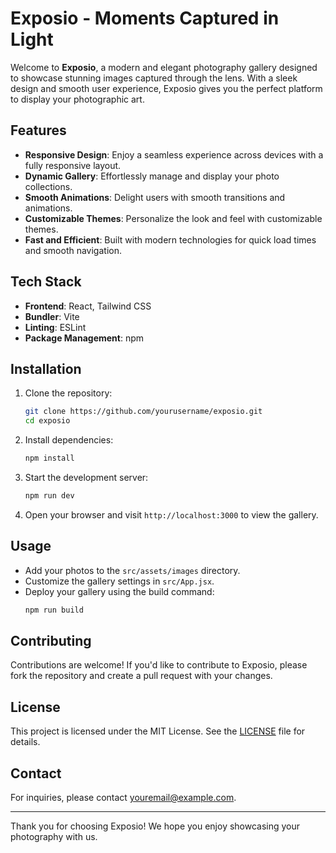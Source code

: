 # Exposio - Moments Captured in Light

Welcome to **Exposio**, a modern and elegant photography gallery designed to showcase stunning images captured through the lens. With a sleek design and smooth user experience, Exposio gives you the perfect platform to display your photographic art.

## Features

- **Responsive Design**: Enjoy a seamless experience across devices with a fully responsive layout.
- **Dynamic Gallery**: Effortlessly manage and display your photo collections.
- **Smooth Animations**: Delight users with smooth transitions and animations.
- **Customizable Themes**: Personalize the look and feel with customizable themes.
- **Fast and Efficient**: Built with modern technologies for quick load times and smooth navigation.

## Tech Stack

- **Frontend**: React, Tailwind CSS
- **Bundler**: Vite
- **Linting**: ESLint
- **Package Management**: npm

## Installation

1. Clone the repository:
   ```bash
   git clone https://github.com/yourusername/exposio.git
   cd exposio
   ```

2. Install dependencies:
   ```bash
   npm install
   ```

3. Start the development server:
   ```bash
   npm run dev
   ```

4. Open your browser and visit `http://localhost:3000` to view the gallery.

## Usage

- Add your photos to the `src/assets/images` directory.
- Customize the gallery settings in `src/App.jsx`.
- Deploy your gallery using the build command:
  ```bash
  npm run build
  ```

## Contributing

Contributions are welcome! If you'd like to contribute to Exposio, please fork the repository and create a pull request with your changes.

## License

This project is licensed under the MIT License. See the [LICENSE](LICENSE) file for details.

## Contact

For inquiries, please contact [youremail@example.com](mailto:youremail@example.com).

---

Thank you for choosing Exposio! We hope you enjoy showcasing your photography with us.
